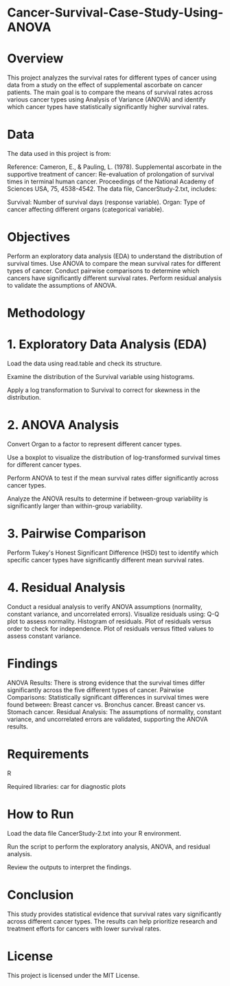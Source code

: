# Cancer-Survival-Case-Study-Using-ANOVA
# Overview
This project analyzes the survival rates for different types of cancer using data from a study on the effect of supplemental ascorbate on cancer patients. The main goal is to compare the means of survival rates across various cancer types using Analysis of Variance (ANOVA) and identify which cancer types have statistically significantly higher survival rates.

# Data
The data used in this project is from:

Reference: Cameron, E., & Pauling, L. (1978). Supplemental ascorbate in the supportive treatment of cancer: Re-evaluation of prolongation of survival times in terminal human cancer. Proceedings of the National Academy of Sciences USA, 75, 4538-4542.
The data file, CancerStudy-2.txt, includes:

Survival: Number of survival days (response variable).
Organ: Type of cancer affecting different organs (categorical variable).

# Objectives

Perform an exploratory data analysis (EDA) to understand the distribution of survival times.
Use ANOVA to compare the mean survival rates for different types of cancer.
Conduct pairwise comparisons to determine which cancers have significantly different survival rates.
Perform residual analysis to validate the assumptions of ANOVA.

# Methodology
# 1. Exploratory Data Analysis (EDA)
Load the data using read.table and check its structure.

Examine the distribution of the Survival variable using histograms.

Apply a log transformation to Survival to correct for skewness in the distribution.

# 2. ANOVA Analysis
Convert Organ to a factor to represent different cancer types.

Use a boxplot to visualize the distribution of log-transformed survival times for different cancer types.

Perform ANOVA to test if the mean survival rates differ significantly across cancer types.

Analyze the ANOVA results to determine if between-group variability is significantly larger than within-group variability.

# 3. Pairwise Comparison
Perform Tukey's Honest Significant Difference (HSD) test to identify which specific cancer types have significantly different mean survival rates.

# 4. Residual Analysis

Conduct a residual analysis to verify ANOVA assumptions (normality, constant variance, and uncorrelated errors).
Visualize residuals using:
Q-Q plot to assess normality.
Histogram of residuals.
Plot of residuals versus order to check for independence.
Plot of residuals versus fitted values to assess constant variance.
# Findings

ANOVA Results: There is strong evidence that the survival times differ significantly across the five different types of cancer.
Pairwise Comparisons:
Statistically significant differences in survival times were found between:
Breast cancer vs. Bronchus cancer.
Breast cancer vs. Stomach cancer.
Residual Analysis: The assumptions of normality, constant variance, and uncorrelated errors are validated, supporting the ANOVA results.
# Requirements
R

Required libraries: car for diagnostic plots

# How to Run
Load the data file CancerStudy-2.txt into your R environment.

Run the script to perform the exploratory analysis, ANOVA, and residual analysis.

Review the outputs to interpret the findings.

# Conclusion

This study provides statistical evidence that survival rates vary significantly across different cancer types. The results can help prioritize research and treatment efforts for cancers with lower survival rates.

# License
This project is licensed under the MIT License.
